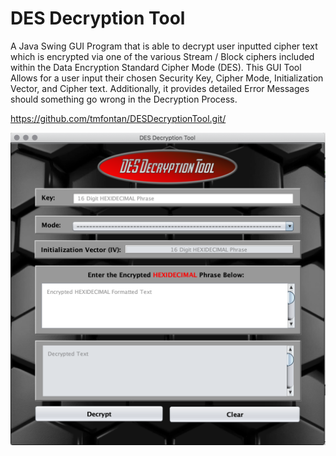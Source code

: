 # DES Decryption Tool
A Java Swing GUI Program that is able to decrypt user inputted cipher text which is encrypted via one of the various Stream / Block ciphers included within the Data Encryption Standard Cipher Mode (DES).  This GUI Tool Allows for a user input their chosen Security Key, Cipher Mode, Initialization Vector, and Cipher text. Additionally, it provides detailed Error Messages should something go wrong in the Decryption Process.

https://github.com/tmfontan/DESDecryptionTool.git/

![Alt Text](DESDecryptionTool/Screenshots/Screenshot_Initial.png)
